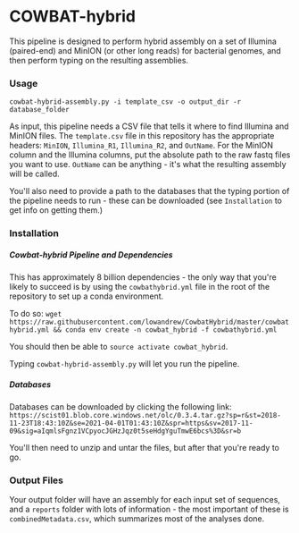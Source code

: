 # COWBAT-hybrid

This pipeline is designed to perform hybrid assembly on a set of Illumina (paired-end) and MinION (or other long reads)
for bacterial genomes, and then perform typing on the resulting assemblies.

### Usage

`cowbat-hybrid-assembly.py -i template_csv -o output_dir -r database_folder`

As input, this pipeline needs a CSV file that tells it where to find Illumina and MinION files.
The `template.csv` file in this repository has the appropriate headers: `MinION`, `Illumina_R1`, `Illumina_R2`, and `OutName`.
For the MinION column and the Illumina columns, put the absolute path to the raw fastq files you want to use.
`OutName` can be anything - it's what the resulting assembly will be called.

You'll also need to provide a path to the databases that the typing portion of the pipeline needs to run - 
these can be downloaded (see `Installation` to get info on getting them.)

### Installation

##### Cowbat-hybrid Pipeline and Dependencies

This has approximately 8 billion dependencies - the only way that you're likely to succeed is by
using the `cowbathybrid.yml` file in the root of the repository to set up a conda environment.

To do so: `wget https://raw.githubusercontent.com/lowandrew/CowbatHybrid/master/cowbathybrid.yml && conda env create -n cowbat_hybrid -f cowbathybrid.yml`

You should then be able to `source activate cowbat_hybrid`.

Typing `cowbat-hybrid-assembly.py` will let you run the pipeline.


##### Databases

Databases can be downloaded by clicking the following link: `https://scist01.blob.core.windows.net/olc/0.3.4.tar.gz?sp=r&st=2018-11-23T18:43:10Z&se=2021-04-01T01:43:10Z&spr=https&sv=2017-11-09&sig=aIqmlsFgnz1VCpyocJGHzJqz0t5seHdgYguTmwE6bcs%3D&sr=b`

You'll then need to unzip and untar the files, but after that you're ready to go.

### Output Files

Your output folder will have an assembly for each input set of sequences, and a `reports` folder
with lots of information - the most important of these is `combinedMetadata.csv`, which summarizes
most of the analyses done.